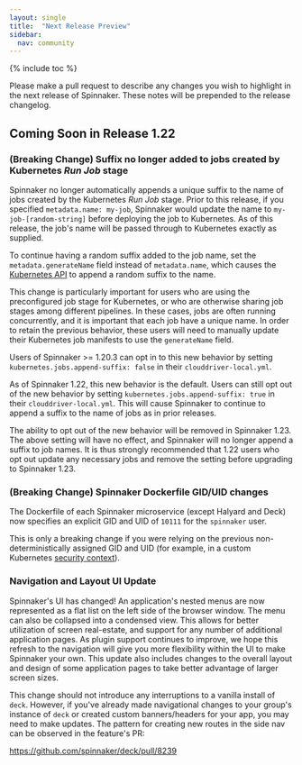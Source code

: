 ```yaml
---
layout: single
title:  "Next Release Preview"
sidebar:
  nav: community
---
```


{% include toc %}

Please make a pull request to describe any changes you wish to highlight
in the next release of Spinnaker. These notes will be prepended to the release
changelog.

## Coming Soon in Release 1.22

### (Breaking Change) Suffix no longer added to jobs created by Kubernetes _Run Job_ stage

Spinnaker no longer automatically appends a unique suffix to the name of jobs
created by the Kubernetes _Run Job_ stage. Prior to this release, if you
specified `metadata.name: my-job`, Spinnaker would update the name to
`my-job-[random-string]` before deploying the job to Kubernetes. As of this
release, the job's name will be passed through to Kubernetes exactly as
supplied.

To continue having a random suffix added to the job name, set the
`metadata.generateName` field instead of `metadata.name`, which causes the
[Kubernetes API](https://kubernetes.io/docs/reference/using-api/api-concepts/#generated-values)
to append a random suffix to the name.

This change is particularly important for users who are using the preconfigured
job stage for Kubernetes, or who are otherwise sharing job stages among
different pipelines. In these cases, jobs are often running concurrently, and it
is important that each job have a unique name. In order to retain the previous
behavior, these users will need to manually update their Kubernetes job
manifests to use the `generateName` field.

Users of Spinnaker >= 1.20.3 can opt in to this new behavior by setting
`kubernetes.jobs.append-suffix: false` in their `clouddriver-local.yml`.

As of Spinnaker 1.22, this new behavior is the default. Users can still opt out
of the new behavior by setting `kubernetes.jobs.append-suffix: true` in their
`clouddriver-local.yml`. This will cause Spinnaker to continue to append a
suffix to the name of jobs as in prior releases.

The ability to opt out of the new behavior will be removed in Spinnaker 1.23.
The above setting will have no effect, and Spinnaker will no longer append a
suffix to job names. It is thus strongly recommended that 1.22 users who opt out
update any necessary jobs and remove the setting before upgrading to Spinnaker
1.23.

### (Breaking Change) Spinnaker Dockerfile GID/UID changes

The Dockerfile of each Spinnaker microservice (except Halyard and Deck) now
specifies an explicit GID and UID of `10111` for the `spinnaker` user.

This is only a breaking change if you were relying on the previous
non-deterministically assigned GID and UID
(for example, in a custom Kubernetes [security context](https://kubernetes.io/docs/tasks/configure-pod-container/security-context/)).

### Navigation and Layout UI Update

Spinnaker's UI has changed! An application's nested menus are now represented as a flat list on the left side of the browser window. The menu can also be collapsed into a condensed view. This allows for better utilization of screen real-estate, and support for any number of additional application pages. As plugin support continues to improve, we hope this refresh to the navigation will give you more flexibility within the UI to make Spinnaker your own. This update also includes changes to the overall layout and design of some application pages to take better advantage of larger screen sizes.

This change should not introduce any interruptions to a vanilla install of `deck`. However, if you've already made navigational changes to your group's instance of `deck` or created custom banners/headers for your app, you may need to make updates. The pattern for creating new routes in the side nav can be observed in the feature's PR:

https://github.com/spinnaker/deck/pull/8239
